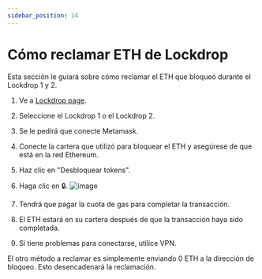 ```yaml
---
sidebar_position: 14
---
```


# Cómo reclamar ETH de Lockdrop

Esta sección le guiará sobre cómo reclamar el ETH que bloqueó durante el Lockdrop 1 y 2. <br />

1. Ve a [Lockdrop page](https://lockdrop.astar.network/).

2. Seleccione el Lockdrop 1 o el Lockdrop 2.

3. Se le pedirá que conecte Metamask.

4. Conecte la cartera que utilizó para bloquear el ETH y asegúrese de que está en la red Ethereum.

5. Haz clic en "Desbloquear tokens".

6. Haga clic en 🔒.
   ![image](https://user-images.githubusercontent.com/37278708/214504565-03984cde-a785-44c0-bade-5220ef6fc3e8.png)

7. Tendrá que pagar la cuota de gas para completar la transacción.

8. El ETH estará en su cartera después de que la transacción haya sido completada.

9. Si tiene problemas para conectarse, utilice VPN.

El otro método a reclamar es simplemente enviando 0 ETH a la dirección de bloqueo. Esto desencadenará la reclamación.
